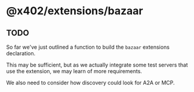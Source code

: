 # @x402/extensions/bazaar

## TODO

So far we've just outlined a function to build the `bazaar` extensions declaration.

This may be sufficient, but as we actually integrate some test servers that use the extension, we may learn of more requirements.

We also need to consider how discovery could look for A2A or MCP.